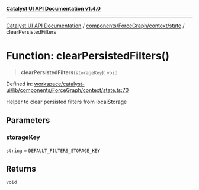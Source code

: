 [**Catalyst UI API Documentation v1.4.0**](../../../../../README.md)

---

[Catalyst UI API Documentation](../../../../../README.md) / [components/ForceGraph/context/state](../README.md) / clearPersistedFilters

# Function: clearPersistedFilters()

> **clearPersistedFilters**(`storageKey`): `void`

Defined in: [workspace/catalyst-ui/lib/components/ForceGraph/context/state.ts:70](https://github.com/TheBranchDriftCatalyst/catalyst-ui/blob/main/lib/components/ForceGraph/context/state.ts#L70)

Helper to clear persisted filters from localStorage

## Parameters

### storageKey

`string` = `DEFAULT_FILTERS_STORAGE_KEY`

## Returns

`void`
